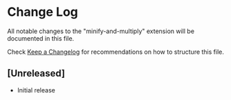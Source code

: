 # Change Log

All notable changes to the "minify-and-multiply" extension will be documented in this file.

Check [Keep a Changelog](http://keepachangelog.com/) for recommendations on how to structure this file.

## [Unreleased]

- Initial release